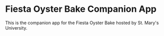 # Fiesta Oyster Bake Companion App

This is the companion app for the Fiesta Oyster Bake hosted by St. Mary's University.